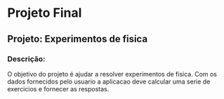 # Projeto Final
## Projeto: Experimentos de fisica
### Descrição:
O objetivo do projeto é ajudar a resolver experimentos de fisica. Com os dados fornecidos pelo usuario a aplicacao deve calcular uma serie 
de exercicios e fornecer as respostas. 
